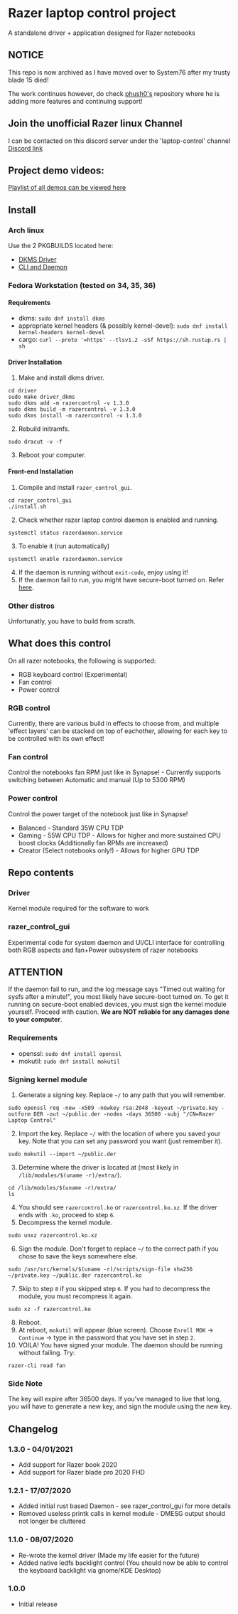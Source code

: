 # Razer laptop control project
A standalone driver + application designed for Razer notebooks

## NOTICE ##
This repo is now archived as I have moved over to System76 after my trusty blade 15 died!

The work continues however, do check [phush0's](https://github.com/phush0/razer-laptop-control-no-dkms) repository where he is adding more features and continuing support!

## Join the unofficial Razer linux Channel
I can be contacted on this discord server under the 'laptop-control' channel
[Discord link](https://discord.gg/GdHKf45)

## Project demo videos:
[Playlist of all demos can be viewed here](https://www.youtube.com/playlist?list=PLxrw-4Vt7xtsO21RxaDwd7GJlKs3YU-g4)

## Install
### Arch linux
Use the 2 PKGBUILDS located here:
* [DKMS Driver](https://aur.archlinux.org/packages/razer-laptop-control-dkms-git/)
* [CLI and Daemon](https://aur.archlinux.org/packages/razer-laptop-control-git/)

### Fedora Workstation (tested on 34, 35, 36)
#### Requirements
* dkms: `sudo dnf install dkms`
* appropriate kernel headers (& possibly kernel-devel): `sudo dnf install kernel-headers kernel-devel`
* cargo: `curl --proto '=https' --tlsv1.2 -sSf https://sh.rustup.rs | sh`

#### Driver Installation
1. Make and install dkms driver.
```
cd driver
sudo make driver_dkms
sudo dkms add -m razercontrol -v 1.3.0
sudo dkms build -m razercontrol -v 1.3.0
sudo dkms install -m razercontrol -v 1.3.0
```
2. Rebuild initramfs.
```
sudo dracut -v -f
```
3. Reboot your computer.

#### Front-end Installation
1. Compile and install `razer_control_gui`.
```
cd razer_control_gui
./install.sh
```
2. Check whether razer laptop control daemon is enabled and running.
```
systemctl status razerdaemon.service
```
3. To enable it (run automatically)
```
systemctl enable razerdaemon.service
```
4. If the daemon is running without `exit-code`, enjoy using it!
5. If the daemon fail to run, you might have secure-boot turned on. Refer [here](#ATTENTION).
#### 

### Other distros
Unfortunatly, you have to build from scrath.

## What does this control
On all razer notebooks, the following is supported:
* RGB keyboard control (Experimental)
* Fan control
* Power control

### RGB control
Currently, there are various build in effects to choose from, and multiple 'effect layers' can be stacked on top of eachother, allowing for each key to be controlled with its own effect!
### Fan control
Control the notebooks fan RPM just like in Synapse! - Currently supports switching between Automatic and manual (Up to 5300 RPM)
### Power control
Control the power target of the notebook just like in Synapse!
* Balanced - Standard 35W CPU TDP
* Gaming - 55W CPU TDP - Allows for higher and more sustained CPU boost clocks (Additionally fan RPMs are increased)
* Creator (Select notebooks only!) - Allows for higher GPU TDP

## Repo contents
### Driver
Kernel module required for the software to work

### razer_control_gui
Experimental code for system daemon and UI/CLI interface for controlling both RGB aspects and fan+Power subsystem of razer notebooks

## ATTENTION
If the daemon fail to run, and the log message says "Timed out waiting for sysfs after a minute!", you most likely have secure-boot turned on.
To get it running on secure-boot enabled devices, you must sign the kernel module yourself. Proceed with caution. **We are NOT reliable for any
damages done to your computer**.

### Requirements
* openssl: `sudo dnf install openssl`
* mokutil: `sudo dnf install mokutil`

### Signing kernel module
1. Generate a signing key. Replace `~/` to any path that you will remember.
```
sudo openssl req -new -x509 -newkey rsa:2048 -keyout ~/private.key -outform DER -out ~/public.der -nodes -days 36500 -subj "/CN=Razer Laptop Control"
```
2. Import the key. Replace `~/` with the location of where you saved your key. Note that you can set any password you want (just remember it).
```
sudo mokutil --import ~/public.der
```
3. Determine where the driver is located at (most likely in `/lib/modules/$(uname -r)/extra/`).
```
cd /lib/modules/$(uname -r)/extra/
ls
```
4. You should see `razercontrol.ko` or `razercontrol.ko.xz`. If the driver ends with `.ko`, proceed to step `6`.
5. Decompress the kernel module.
```
sudo unxz razercontrol.ko.xz
```
6. Sign the module. Don't forget to replace `~/` to the correct path if you chose to save the keys somewhere else.
```
sudo /usr/src/kernels/$(uname -r)/scripts/sign-file sha256 ~/private.key ~/public.der razercontrol.ko
```
7. Skip to step `8` if you skipped step `6`. If you had to decompress the module, you must recompress it again.
```
sudo xz -f razercontrol.ko
```
8. Reboot.
9. At reboot, `mokutil` will appear (blue screen). Choose `Enroll MOK` -> `Continue` -> type in the password that you have set in step `2`.
10. VOILA! You have signed your module. The daemon should be running without failing. Try:
```
razer-cli read fan
```

### Side Note
The key will expire after 36500 days. If you've managed to live that long, you will have to generate a new key, and sign the module using the new key.

## Changelog

### 1.3.0 - 04/01/2021
* Add support for Razer book 2020
* Add support for Razer blade pro 2020 FHD

### 1.2.1 - 17/07/2020
* Added initial rust based Daemon - see razer_control_gui for more details
* Removed useless printk calls in kernel module - DMESG output should not longer be cluttered

### 1.1.0 - 08/07/2020
* Re-wrote the kernel driver (Made my life easier for the future)
* Added native ledfs backlight control (You should now be able to control the keyboard backlight via gnome/KDE Desktop)

### 1.0.0
* Initial release
